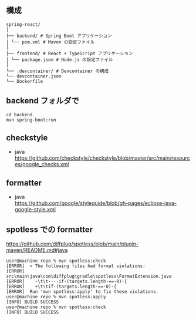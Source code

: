 ## 構成

```
spring-react/
│
├── backend/ # Spring Boot アプリケーション
│ └── pom.xml # Maven の設定ファイル
│
├── frontend/ # React + TypeScript アプリケーション
│ └── package.json # Node.js の設定ファイル
│
└── .devcontainer/ # Devcontainer の構成
└── devcontainer.json
└── Dockerfile
```

## backend フォルダで

```
cd backend
mvn spring-boot:run
```

## checkstyle

- java  
  https://github.com/checkstyle/checkstyle/blob/master/src/main/resources/google_checks.xml

## formatter

- java  
  https://github.com/google/styleguide/blob/gh-pages/eclipse-java-google-style.xml

## spotless での formatter

https://github.com/diffplug/spotless/blob/main/plugin-maven/README.md#java
```
user@machine repo % mvn spotless:check
[ERROR]  > The following files had format violations:
[ERROR]  src\main\java\com\diffplug\gradle\spotless\FormatExtension.java
[ERROR]    -\t\t····if·(targets.length·==·0)·{
[ERROR]    +\t\tif·(targets.length·==·0)·{
[ERROR]  Run 'mvn spotless:apply' to fix these violations.
user@machine repo % mvn spotless:apply
[INFO] BUILD SUCCESS
user@machine repo % mvn spotless:check
[INFO] BUILD SUCCESS
```

